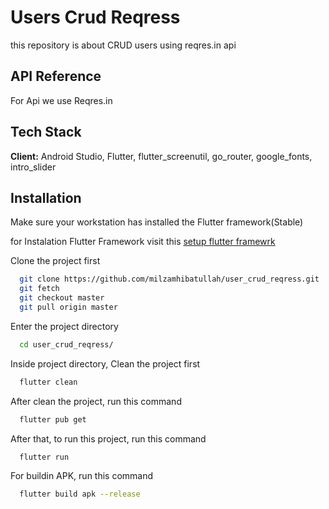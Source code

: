 


# Users Crud Reqress
this repository is about CRUD users using reqres.in api

## API Reference

For Api we use Reqres.in




## Tech Stack

**Client:** Android Studio, Flutter, flutter_screenutil, go_router, google_fonts, intro_slider



## Installation
Make sure your workstation has installed the Flutter framework(Stable)

for Instalation Flutter Framework visit this [setup flutter framewrk](https://docs.flutter.dev/get-started/install)

Clone the project first

```bash
  git clone https://github.com/milzamhibatullah/user_crud_reqress.git
  git fetch
  git checkout master
  git pull origin master
```
Enter the project directory
```bash
  cd user_crud_reqress/
```
Inside project directory, Clean the project first
```bash
  flutter clean
```
After clean the project, run this command
```bash
  flutter pub get
```

After that, to run this project, run this command
```bash
  flutter run
```

For buildin APK, run this command
```bash
  flutter build apk --release

